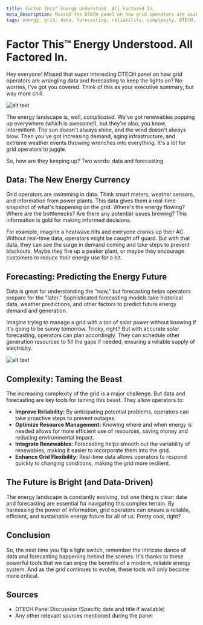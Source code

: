```yaml
title: Factor This™ Energy Understood. All Factored In.
meta_description: Missed the DTECH panel on how grid operators are using data and forecasting to manage growing complexity and boost reliability? Get the executive summary here!
tags: energy, grid, data, forecasting, reliability, complexity, DTECH, operators
```

# Factor This™ Energy Understood. All Factored In.

Hey everyone!  Missed that super interesting DTECH panel on how grid operators are wrangling data and forecasting to keep the lights on? No worries, I've got you covered. Think of this as your executive summary, but way more chill.

![alt text](IMAGE_PLACEHOLDER)

The energy landscape is, well, *complicated*.  We've got renewables popping up everywhere (which is awesome!), but they're also, you know, intermittent. The sun doesn't always shine, and the wind doesn't always blow.  Then you've got increasing demand, aging infrastructure, and extreme weather events throwing wrenches into everything.  It's a lot for grid operators to juggle.

So, how are they keeping up?  Two words: data and forecasting.

## Data: The New Energy Currency

Grid operators are swimming in data.  Think smart meters, weather sensors, and information from power plants.  This data gives them a real-time snapshot of what's happening on the grid.  Where's the energy flowing?  Where are the bottlenecks?  Are there any potential issues brewing?  This information is gold for making informed decisions.

For example, imagine a heatwave hits and everyone cranks up their AC.  Without real-time data, operators might be caught off guard. But *with* that data, they can see the surge in demand coming and take steps to prevent blackouts.  Maybe they fire up a peaker plant, or maybe they encourage customers to reduce their energy use for a bit.

## Forecasting: Predicting the Energy Future

Data is great for understanding the "now," but forecasting helps operators prepare for the "later."  Sophisticated forecasting models take historical data, weather predictions, and other factors to predict future energy demand and generation.

Imagine trying to manage a grid with a ton of solar power without knowing if it's going to be sunny tomorrow.  Tricky, right?  But with accurate solar forecasting, operators can plan accordingly.  They can schedule other generation resources to fill the gaps if needed, ensuring a reliable supply of electricity.

![alt text](IMAGE_PLACEHOLDER)

## Complexity: Taming the Beast

The increasing complexity of the grid is a major challenge.  But data and forecasting are key tools for taming this beast. They allow operators to:

* **Improve Reliability:** By anticipating potential problems, operators can take proactive steps to prevent outages.
* **Optimize Resource Management:**  Knowing where and when energy is needed allows for more efficient use of resources, saving money and reducing environmental impact.
* **Integrate Renewables:**  Forecasting helps smooth out the variability of renewables, making it easier to incorporate them into the grid.
* **Enhance Grid Flexibility:**  Real-time data allows operators to respond quickly to changing conditions, making the grid more resilient.

## The Future is Bright (and Data-Driven)

The energy landscape is constantly evolving, but one thing is clear: data and forecasting are essential for navigating this complex terrain.  By harnessing the power of information, grid operators can ensure a reliable, efficient, and sustainable energy future for all of us.  Pretty cool, right?

## Conclusion

So, the next time you flip a light switch, remember the intricate dance of data and forecasting happening behind the scenes.  It's thanks to these powerful tools that we can enjoy the benefits of a modern, reliable energy system.  And as the grid continues to evolve, these tools will only become more critical.

## Sources

* DTECH Panel Discussion (Specific date and title if available)
* Any other relevant sources mentioned during the panel

